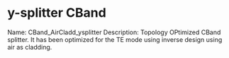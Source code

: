 # y-splitter CBand
Name: CBand_AirCladd_ysplitter
Description: Topology OPtimized CBand splitter. It has been optimized for the TE mode using inverse design using air as cladding.

